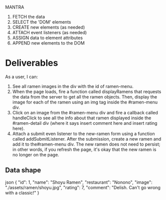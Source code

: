 MANTRA
1. FETCH the data
2. SELECT the 'DOM' elements
3. CREATE new elements (as needed)
4. ATTACH event listeners (as needed)
5. ASSIGN data to element attributes
6. APPEND new elements to the DOM


# Deliverables
As a user, I can:
1. See all ramen images in the div with the id of ramen-menu.
2. When the page loads, fire a function called displayRamens that requests the data from the server to get all the ramen objects. Then, display the image for each of the ramen using an img tag inside the #ramen-menu div.
3. Click on an image from the #ramen-menu div and fire a callback called handleClick to see all the info about that ramen displayed inside the #ramen-detail div (where it says insert comment here and insert rating here).
4. Attach a submit even listener to the new-ramen form using a function called addSubmitListener. After the submission, create a new ramen and add it to the#ramen-menu div. The new ramen does not need to persist; in other words, if you refresh the page, it's okay that the new ramen is no longer on the page.


## Data shape
json
{
    "id": 1,
    "name": "Shoyu Ramen",
    "restaurant": "Nonono",
    "image": "./assets/ramen/shoyu.jpg",
    "rating": 7,
    "comment": "Delish. Can't go wrong with a classic!"
}
